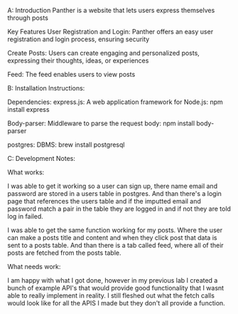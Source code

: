 A: Introduction
Panther is a  website that lets users express themselves through posts 

Key Features
User Registration and Login: Panther offers an easy user registration and login process, ensuring security

Create Posts: Users can create engaging and personalized posts, expressing their thoughts, ideas, or experiences

Feed: The feed enables users to view posts 

B: Installation Instructions:

Dependencies:
express.js: A web application framework for Node.js:
npm install express

Body-parser: Middleware to parse the request body:
npm install body-parser

postgres: DBMS:
brew install postgresql

C: Development Notes:

What works:

I was able to get it working so a user can sign up, there name email and password are stored in a users table in postgres. And than there's a login page that references the users table and if the imputted email and password match a pair in the table they are logged in and if not they are told log in failed.

I was able to get the same function working for my posts. Where the user can make a posts title and content and when they click post that data is sent to a posts table. And than there is a tab called feed, where all of their posts are fetched from the posts table.

What needs work:

I am happy with what I got done, however in my previous lab I created a bunch of example API's that would provide good functionality that I wasnt able to really implement in reality. I still fleshed out what the fetch calls would look like for all the APIS I made but they don't all provide a function.